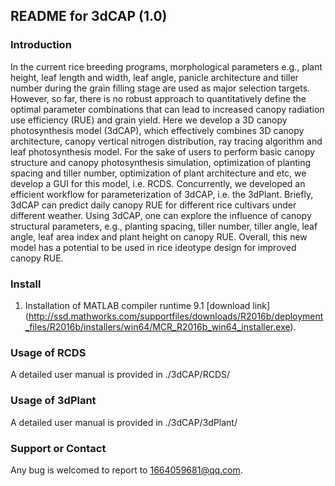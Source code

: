 ## README for 3dCAP (1.0)

### Introduction
In the current rice breeding programs, morphological parameters e.g., plant height, leaf length and width, leaf angle, panicle architecture and tiller number during the grain filling stage are used as major selection targets. However, so far, there is no robust approach to quantitatively define the optimal parameter combinations that can lead to increased canopy radiation use efficiency (RUE) and grain yield. Here we develop a 3D canopy photosynthesis model (3dCAP), which effectively combines 3D canopy architecture, canopy vertical nitrogen distribution, ray tracing algorithm and leaf photosynthesis model. For the sake of users to perform basic canopy structure and canopy photosynthesis simulation, optimization of planting spacing and tiller number, optimization of plant architecture and etc, we develop a GUI for this model, i.e. RCDS. Concurrently, we developed an efficient workflow for parameterization of 3dCAP, i.e. the 3dPlant. Briefly, 3dCAP can predict daily canopy RUE for different rice cultivars under different weather. Using 3dCAP, one can explore the influence of canopy structural parameters, e.g., planting spacing, tiller number, tiller angle, leaf angle, leaf area index and plant height on canopy RUE. Overall, this new model has a potential to be used in rice ideotype design for improved canopy RUE.

### Install
1. Installation of MATLAB compiler runtime 9.1 [download link] (http://ssd.mathworks.com/supportfiles/downloads/R2016b/deployment_files/R2016b/installers/win64/MCR_R2016b_win64_installer.exe).

### Usage of RCDS
A detailed user manual is provided in ./3dCAP/RCDS/

### Usage of 3dPlant
A detailed user manual is provided in ./3dCAP/3dPlant/

### Support or Contact
Any bug is welcomed to report to 1664059681@qq.com.
